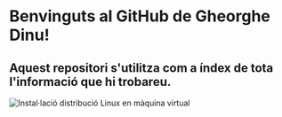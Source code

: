 # Benvinguts al GitHub de Gheorghe Dinu!

## Aquest repositori s'utilitza com a índex de tota l'informació que hi trobareu.

![Instal·lació distribució Linux en màquina virtual](/manteph/modul1/blob/main/Documentaci%C3%B3/Instal%C2%B7laci%C3%B3%20distribuci%C3%B3%20linux%20en%20maquina%20virtual/README)